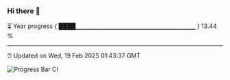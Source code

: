 ### Hi there 👋

⏳ Year progress { ████▁▁▁▁▁▁▁▁▁▁▁▁▁▁▁▁▁▁▁▁▁▁▁▁▁▁ } 13.44 %

---

⏰ Updated on Wed, 19 Feb 2025 01:43:37 GMT

![Progress Bar CI](https://github.com/ZhaoGui/ZhaoGui/workflows/Progress%20Bar%20CI/badge.svg)
